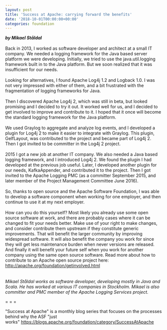 ```yaml
---
layout: post
title: 'Success at Apache: carrying forward the benefits'
date: '2018-10-01T00:00:00+00:00'
categories: foundation
---
```

<div><strong><em>by Mikael Ståldal</em></strong></div> 
  <div><br /></div> 
  <div>Back in 2013, I worked as software developer and architect at a small IT company. We needed a logging framework for the Java based server platform we were developing. Initially, we tried to use the java.util.logging framework built in to the Java platform. But we soon realized that it was insufficient for our needs.</div> 
  <div><br /></div> 
  <div>Looking for alternatives, I found Apache Log4j 1.2 and Logback 1.0. I was not very impressed with either of them, and a bit frustrated with the fragmentation of logging frameworks for Java.</div> 
  <div><br /></div> 
  <div>Then I discovered Apache Log4j 2, which was still in beta, but looked promising and I decided to try it out. It worked well for us, and I decided to get involved to improve and contribute to it. I hoped that it once will become the standard logging framework for the Java platform.</div> 
  <div><br /></div> 
  <div>We used Graylog to aggregate and analyze log events, and I developed a plugin for Log4j 2 to make it easier to integrate with Graylog. This plugin, GelfLayout, was contributed to the project and became part of Log4j 2. Then I got invited to be committer in the Log4j 2 project.</div> 
  <div><br /></div> 
  <div>2015 I got a new job at another IT company. We also needed a Java based logging framework, and I introduced Log4j 2. We found the plugin I had developed at the previous job useful. Later, I developed another plugin for our needs, KafkaAppender, and contributed it to the project. Then I got invited to the Apache Logging PMC (as a committer September 2015, and later member of the Project Management Committee June 2016).</div> 
  <div><br /></div> 
  <div>So, thanks to open source and the Apache Software Foundation, I was able to develop a software component when working for one employer, and then continue to use it at my next employer.</div> 
  <div><br /></div> 
  <div>How can you do this yourself? Most likely you already use some open source software at work, and there are probably cases where it can be changed to fit your needs better. Make use of your right to make changes, and consider contribute them upstream if they constitute generic improvements. That will benefit the larger community by improving widespread software. It will also benefit the company you work for since they will get less maintenance burden when never versions are released. And finally it will benefit your future self when you work for another company using the same open source software. Read more about how to contribute to an Apache open source project here: <a href="http://apache.org/foundation/getinvolved.html">http://apache.org/foundation/getinvolved.html</a></div> 
  <div><br /><br /></div> 
  <div><em>Mikael Ståldal works as software developer, developing mostly in Java and Scala. He has worked at various IT companies in Stockholm. Mikael is also committer and PMC member of the Apache Logging Services project.</em></div> 
  <div> 
    <p style="font-style: italic;"><span style="font-style: normal;">= = =</span></p> 
    <p>&quot;Success at Apache&quot; is a monthly blog series that focuses on the processes behind why the ASF &quot;just works&quot;&nbsp;<a href="https://blogs.apache.org/foundation/category/SuccessAtApache">https://blogs.apache.org/foundation/category/SuccessAtApache</a></p> 
  </div>
